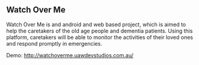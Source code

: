 ## Watch Over Me
Watch Over Me is and android and web based project, which is aimed to help the caretakers of the old age people and dementia patients. Using this platform, caretakers will be able to monitor the activities of their loved ones and respond promptly in emergencies.

Demo: http://watchoverme.uawdevstudios.com.au/
